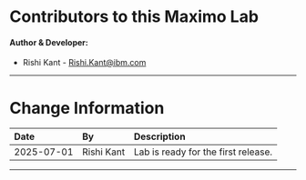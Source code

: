 
# Contributors to this Maximo Lab

#### Author & Developer:

- Rishi Kant - <Rishi.Kant@ibm.com>


---

# Change Information

|Date      |By            | Description                                           |
|:---------|:-------------|:------------------------------------------------------|
|2025-07-01|Rishi Kant    |Lab is ready for the first release.                    |

---
